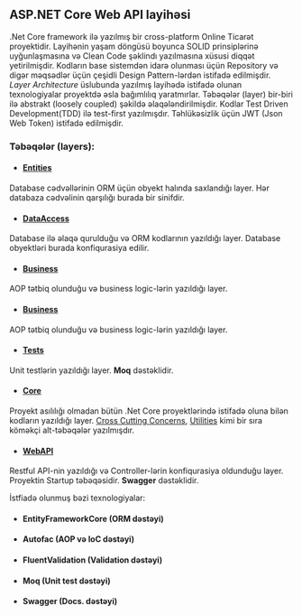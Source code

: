 ## ASP.NET Core Web API layihəsi

.Net Core framework ilə yazılmış bir cross-platform Online Ticarət proyektidir. Layihənin yaşam döngüsü boyunca SOLID prinsiplərinə uyğunlaşmasına və Clean Code şəklindı  yazılmasına xüsusi diqqət yetirilmişdir. Kodların base sistemdən idarə olunması üçün Repository və digər məqsədlər üçün çeşidli Design Pattern-lərdən istifadə edilmişdir. *Layer Architecture*  üslubunda yazılmış layihədə istifadə olunan texnologiyalar proyektdə əsla bağımlılıq yaratmırlar. Təbəqələr (layer) bir-biri ilə abstrakt (loosely coupled) şəkildə əlaqələndirilmişdir. Kodlar Test Driven Development(TDD) ilə test-first yazılmışdır.  Təhlükəsizlik üçün JWT (Json Web Token) istifadə edilmişdir. 

 ### Təbəqələr (layers):

- ####  [Entities](https://github.com/SubhanMasimov/EStoreAPI/tree/master/Entities "Entities")
Database cədvəllərinin ORM üçün obyekt halında saxlandığı layer. Hər databaza cədvəlinin qarşılığı burada bir sinifdir.

- ####  [DataAccess](https://github.com/SubhanMasimov/EStoreAPI/tree/master/DataAccess "DataAccess")
Database ilə əlaqə qurulduğu və ORM kodlarının yazıldığı layer. Database obyektləri burada konfiqurasiya edilir.

- ####  [Business](https://github.com/SubhanMasimov/EStoreAPI/tree/master/Business "Business")
AOP tətbiq olunduğu və business logic-lərin yazıldığı layer.

- ####  [Business](https://github.com/SubhanMasimov/EStoreAPI/tree/master/Business "Business")
AOP tətbiq olunduğu və business logic-lərin yazıldığı layer.

- ####  [Tests](https://github.com/SubhanMasimov/EStoreAPI/tree/master/Tests "Tests")
Unit testlərin yazıldığı layer. **Moq** dəstəklidir.

- ####  [Core](https://github.com/SubhanMasimov/EStoreAPI/tree/master/Core "Core")
Proyekt asılılığı olmadan bütün .Net Core proyektlərində istifadə oluna bilən kodların yazıldığı layer. [Cross Cutting Concerns](https://github.com/SubhanMasimov/EStoreAPI/tree/master/Core/CrossCuttingConcerns "Cross Cutting Concerns"), [Utilities](https://github.com/SubhanMasimov/EStoreAPI/tree/master/Core/Utilities "Utilities") kimi bir sıra köməkçi alt-təbəqələr yazılmışdır.

- ####  [WebAPI](https://github.com/SubhanMasimov/EStoreAPI/tree/master/WebAPI "WebAPI")
Restful API-nin yazıldığı və Controller-lərin konfiqurasiya oldunduğu layer. Proyektin Startup təbəqəsidir. **Swagger** dəstəklidir.


İstfiadə olunmuş bəzi texnologiyalar:
 
- ####  EntityFrameworkCore (ORM dəstəyi)
- ####  Autofac (AOP və IoC dəstəyi)
- ####  FluentValidation (Validation dəstəyi)
- ####  Moq (Unit test dəstəyi)
- #### Swagger (Docs. dəstəyi)
